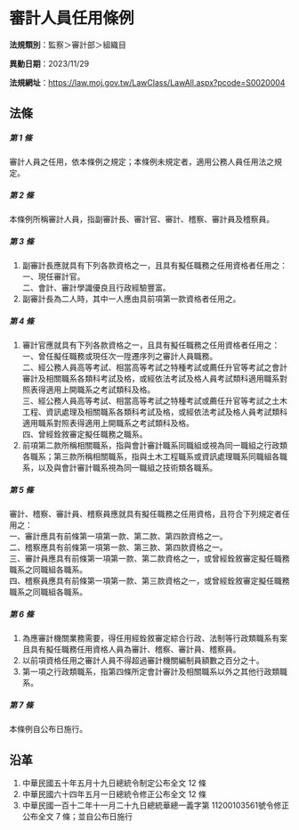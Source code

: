 # 審計人員任用條例




**法規類別**：監察＞審計部＞組織目

**異動日期**：2023/11/29  

**法規網址**：https://law.moj.gov.tw/LawClass/LawAll.aspx?pcode=S0020004



## 法條
##### 第 1 條
審計人員之任用，依本條例之規定；本條例未規定者，適用公務人員任用法之規定。

##### 第 2 條
本條例所稱審計人員，指副審計長、審計官、審計、稽察、審計員及稽察員。

##### 第 3 條
1. 副審計長應就具有下列各款資格之一，且具有擬任職務之任用資格者任用之：  
一、現任審計官。  
二、會計、審計學識優良且行政經驗豐富。
1. 副審計長為二人時，其中一人應由具前項第一款資格者任用之。

##### 第 4 條
1. 審計官應就具有下列各款資格之一，且具有擬任職務之任用資格者任用之：  
一、曾任擬任職務或現任次一陞遷序列之審計人員職務。  
二、經公務人員高等考試、相當高等考試之特種考試或薦任升官等考試之會計審計及相關職系各類科考試及格，或經依法考試及格人員考試類科適用職系對照表得適用上開職系之考試類科及格。  
三、經公務人員高等考試、相當高等考試之特種考試或薦任升官等考試之土木工程、資訊處理及相關職系各類科考試及格，或經依法考試及格人員考試類科適用職系對照表得適用上開職系之考試類科及格。  
四、曾經銓敘審定擬任職務之職系。
1. 前項第二款所稱相關職系，指與會計審計職系同職組或視為同一職組之行政類各職系；第三款所稱相關職系，指與土木工程職系或資訊處理職系同職組各職系，以及與會計審計職系視為同一職組之技術類各職系。

##### 第 5 條
審計、稽察、審計員、稽察員應就具有擬任職務之任用資格，且符合下列規定者任用之：  
一、審計應具有前條第一項第一款、第二款、第四款資格之一。  
二、稽察應具有前條第一項第一款、第三款、第四款資格之一。  
三、審計員應具有前條第一項第一款、第二款資格之一，或曾經銓敘審定擬任職務職系之同職組各職系。  
四、稽察員應具有前條第一項第一款、第三款資格之一，或曾經銓敘審定擬任職務職系之同職組各職系。

##### 第 6 條
1. 為應審計機關業務需要，得任用經銓敘審定綜合行政、法制等行政類職系有案且具有擬任職務任用資格人員為審計、稽察、審計員、稽察員。
1. 以前項資格任用之審計人員不得超過審計機關編制員額數之百分之十。
1. 第一項之行政類職系，指第四條所定會計審計及相關職系以外之其他行政類職系。

##### 第 7 條
本條例自公布日施行。

## 沿革
1. 中華民國五十年五月十九日總統令制定公布全文 12 條
1. 中華民國六十四年五月一日總統令修正公布全文 12 條
1. 中華民國一百十二年十一月二十九日總統華總一義字第 11200103561號令修正公布全文 7  條；並自公布日施行
